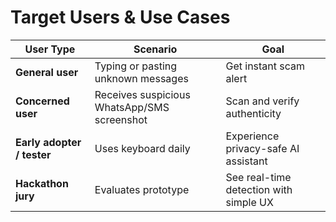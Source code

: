 # Target Users & Use Cases

| User Type | Scenario | Goal |
|------------|-----------|------|
| **General user** | Typing or pasting unknown messages | Get instant scam alert |
| **Concerned user** | Receives suspicious WhatsApp/SMS screenshot | Scan and verify authenticity |
| **Early adopter / tester** | Uses keyboard daily | Experience privacy-safe AI assistant |
| **Hackathon jury** | Evaluates prototype | See real-time detection with simple UX |

